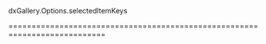<!--id-->dxGallery.Options.selectedItemKeys<!--/id-->
<!--merge--><!--/merge-->
<!--hidden--><!--/hidden-->
===========================================================================

